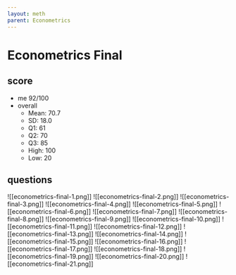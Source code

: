 ```yaml
---
layout: meth
parent: Econometrics
---
```


# Econometrics Final

## score

-  me 92/100
-  overall
	- Mean: 70.7 
	- SD: 18.0 
	- Q1: 61 
	- Q2: 70 
	- Q3: 85 
	- High: 100 
	- Low: 20

## questions

![[econometrics-final-1.png]]
![[econometrics-final-2.png]]
![[econometrics-final-3.png]]
![[econometrics-final-4.png]]
![[econometrics-final-5.png]]
![[econometrics-final-6.png]]
![[econometrics-final-7.png]]
![[econometrics-final-8.png]]
![[econometrics-final-9.png]]
![[econometrics-final-10.png]]
![[econometrics-final-11.png]]
![[econometrics-final-12.png]]
![[econometrics-final-13.png]]
![[econometrics-final-14.png]]
![[econometrics-final-15.png]]
![[econometrics-final-16.png]]
![[econometrics-final-17.png]]
![[econometrics-final-18.png]]
![[econometrics-final-19.png]]
![[econometrics-final-20.png]]
![[econometrics-final-21.png]]

